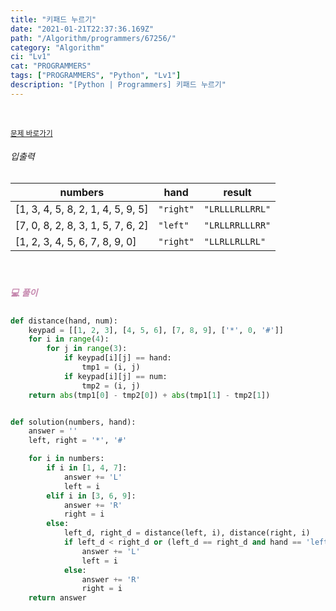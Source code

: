 ```yaml
---
title: "키패드 누르기"
date: "2021-01-21T22:37:36.169Z"
path: "/Algorithm/programmers/67256/"
category: "Algorithm"
ci: "Lv1"
cat: "PROGRAMMERS"
tags: ["PROGRAMMERS", "Python", "Lv1"]
description: "[Python | Programmers] 키패드 누르기"
---
```


<br />

<a href="https://programmers.co.kr/learn/courses/30/lessons/67256"><small>문제 바로가기</small></a>

###### 입출력

| numbers                           | hand      | result          |
| --------------------------------- | --------- | --------------- |
| [1, 3, 4, 5, 8, 2, 1, 4, 5, 9, 5] | `"right"` | `"LRLLLRLLRRL"` |
| [7, 0, 8, 2, 8, 3, 1, 5, 7, 6, 2] | `"left"`  | `"LRLLRRLLLRR"` |
| [1, 2, 3, 4, 5, 6, 7, 8, 9, 0]    | `"right"` | `"LLRLLRLLRL"`  |

<br />

##### <h5 style="color:#C587AE;">💻 풀이</h5>

```python
def distance(hand, num):
    keypad = [[1, 2, 3], [4, 5, 6], [7, 8, 9], ['*', 0, '#']]
    for i in range(4):
        for j in range(3):
            if keypad[i][j] == hand:
                tmp1 = (i, j)
            if keypad[i][j] == num:
                tmp2 = (i, j)
    return abs(tmp1[0] - tmp2[0]) + abs(tmp1[1] - tmp2[1])


def solution(numbers, hand):
    answer = ''
    left, right = '*', '#'

    for i in numbers:
        if i in [1, 4, 7]:
            answer += 'L'
            left = i
        elif i in [3, 6, 9]:
            answer += 'R'
            right = i
        else:
            left_d, right_d = distance(left, i), distance(right, i)
            if left_d < right_d or (left_d == right_d and hand == 'left'):
                answer += 'L'
                left = i
            else:
                answer += 'R'
                right = i
    return answer
```



<br />

